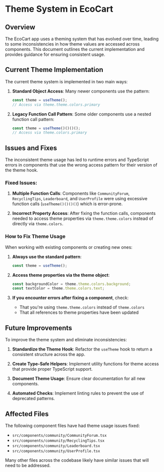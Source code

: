 # Theme System in EcoCart

## Overview
The EcoCart app uses a theming system that has evolved over time, leading to some inconsistencies in how theme values are accessed across components. This document outlines the current implementation and provides guidance for ensuring consistent usage.

## Current Theme Implementation

The current theme system is implemented in two main ways:

1. **Standard Object Access**: Many newer components use the pattern:
   ```typescript
   const theme = useTheme();
   // Access via theme.theme.colors.primary
   ```

2. **Legacy Function Call Pattern**: Some older components use a nested function call pattern:
   ```typescript
   const theme = useTheme()()()();
   // Access via theme.colors.primary
   ```

## Issues and Fixes

The inconsistent theme usage has led to runtime errors and TypeScript errors in components that use the wrong access pattern for their version of the theme hook.

### Fixed Issues:

1. **Multiple Function Calls**: Components like `CommunityForum`, `RecyclingTips`, `Leaderboard`, and `UserProfile` were using excessive function calls (`useTheme()()()()`) which is error-prone.

2. **Incorrect Property Access**: After fixing the function calls, components needed to access theme properties via `theme.theme.colors` instead of directly via `theme.colors`.

### How to Fix Theme Usage

When working with existing components or creating new ones:

1. **Always use the standard pattern**:
   ```typescript
   const theme = useTheme();
   ```

2. **Access theme properties via the theme object**:
   ```typescript
   const backgroundColor = theme.theme.colors.background;
   const textColor = theme.theme.colors.text;
   ```

3. **If you encounter errors after fixing a component**, check:
   - That you're using `theme.theme.colors` instead of `theme.colors`
   - That all references to theme properties have been updated

## Future Improvements

To improve the theme system and eliminate inconsistencies:

1. **Standardize the Theme Hook**: Refactor the `useTheme` hook to return a consistent structure across the app.

2. **Create Type-Safe Helpers**: Implement utility functions for theme access that provide proper TypeScript support.

3. **Document Theme Usage**: Ensure clear documentation for all new components.

4. **Automated Checks**: Implement linting rules to prevent the use of deprecated patterns.

## Affected Files

The following component files have had theme usage issues fixed:

- `src/components/community/CommunityForum.tsx`
- `src/components/community/RecyclingTips.tsx`
- `src/components/community/Leaderboard.tsx`
- `src/components/community/UserProfile.tsx`

Many other files across the codebase likely have similar issues that will need to be addressed. 
